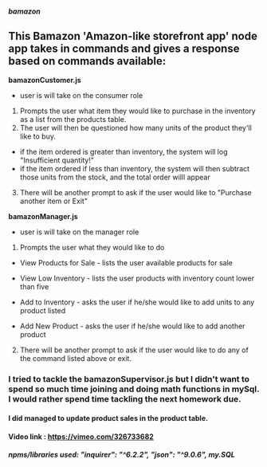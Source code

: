 ##### bamazon

## This Bamazon 'Amazon-like storefront app' node app takes in commands and gives a response based on commands available:

__bamazonCustomer.js__
* user is will take on the consumer role
1. Prompts the user what item they would like to purchase in the inventory as a list from the products table.
2. The user will then be questioned how many units of the product they'll like to buy. 
* if the item ordered is greater than inventory, the system will log "Insufficient quantity!"
* if the item ordered if less than inventory, the system will then subtract those units from the stock, and the total order willl appear
3. There will be another prompt to ask if the user would like to "Purchase another item or Exit"


__bamazonManager.js__
* user is will take on the manager role
1. Prompts the user what they would like to do

* View Products for Sale - lists the user available products for sale

* View Low Inventory - lists the user products with inventory count lower than five

* Add to Inventory - asks the user if he/she would like to add units to any product listed

* Add New Product - asks the user if he/she would like to add another product

2. There will be another prompt to ask if the user would like to do any of the command listed above or exit.

### I tried to tackle the bamazonSupervisor.js but I didn't want to spend so much time joining and doing math functions in mySql. I would rather spend time tackling the next homework due. 

#### I did managed to update product sales in the product table. 

#### Video link : https://vimeo.com/326733682

##### npms/libraries used: "inquirer": "^6.2.2", "json": "^9.0.6", my.SQL